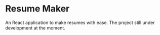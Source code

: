 # Resume Maker

An React application to make resumes with ease. The project still under development at the moment.
